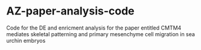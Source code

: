 # AZ-paper-analysis-code
Code for the DE and enricment analysis for the paper entitled CMTM4 mediates skeletal patterning and primary mesenchyme cell migration in sea urchin embryos
